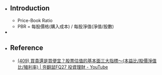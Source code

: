 - ## Introduction
	- Price-Book Ratio
	- PBR = 每股價格(購入成本) / 每股淨值(淨值/股數)
-
- ## Reference
	- [(409) 買貴還是買便宜？股票估值的基本面三大指標～(本益比/股價淨值比/殖利率) | 夯翻鼠FQ27 投資理財 - YouTube](https://www.youtube.com/watch?v=yUUO7dtFInk&list=PLrZrfGLGySze4iKPvxQeEBwKIJ8j1uxC1&index=5&ab_channel=%E6%9F%B4%E9%BC%A0%E5%85%84%E5%BC%9FZRBros)